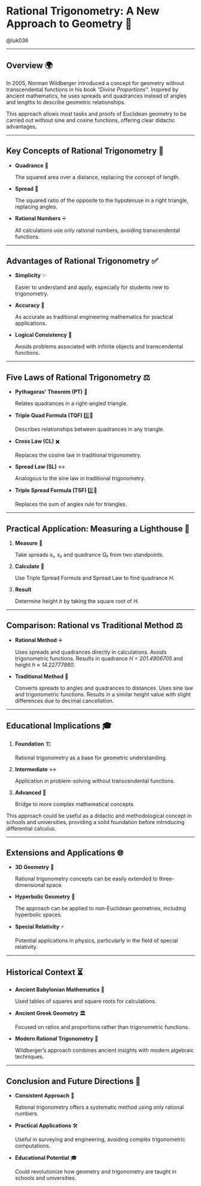 
# Rational Trigonometry: A New Approach to Geometry 📐

@luk036

---

## Overview 🌍

In 2005, Norman Wildberger introduced a concept for geometry without transcendental functions in his book *"Divine Proportions"*. Inspired by ancient mathematics, he uses spreads and quadrances instead of angles and lengths to describe geometric relationships.

This approach allows most tasks and proofs of Euclidean geometry to be carried out without sine and cosine functions, offering clear didactic advantages.

---

## Key Concepts of Rational Trigonometry 🔑

- **Quadrance** 📏

  The squared area over a distance, replacing the concept of length.

- **Spread** 📐

  The squared ratio of the opposite to the hypotenuse in a right triangle, replacing angles.

- **Rational Numbers** ➗

  All calculations use only rational numbers, avoiding transcendental functions.

---

## Advantages of Rational Trigonometry ✅

- **Simplicity** ✨

  Easier to understand and apply, especially for students new to trigonometry.

- **Accuracy** 🎯

  As accurate as traditional engineering mathematics for practical applications.

- **Logical Consistency** 🔗

  Avoids problems associated with infinite objects and transcendental functions.

---

## Five Laws of Rational Trigonometry ⚖️

- **Pythagoras' Theorem (PT)** 🔺

  Relates quadrances in a right-angled triangle.

- **Triple Quad Formula (TQF)** 3️⃣📏

  Describes relationships between quadrances in any triangle.

- **Cross Law (CL)** ✖️

  Replaces the cosine law in traditional trigonometry.

- **Spread Law (SL)** ↔️

  Analogous to the sine law in traditional trigonometry.

- **Triple Spread Formula (TSF)** 3️⃣📐

  Replaces the sum of angles rule for triangles.

---

## Practical Application: Measuring a Lighthouse 🗼

1. **Measure** 📏

   Take spreads *s₁, s₂* and quadrance *Q₃* from two standpoints.

2. **Calculate** 🧮

   Use Triple Spread Formula and Spread Law to find quadrance *H*.

3. **Result**

   Determine height *h* by taking the square root of *H*.

---

## Comparison: Rational vs Traditional Method ⚖️

- **Rational Method** ➗

  Uses spreads and quadrances directly in calculations. Avoids trigonometric functions. Results in quadrance *H = 201.4906705* and height *h ≈ 14.22777860*.

- **Traditional Method** 📐

  Converts spreads to angles and quadrances to distances. Uses sine law and trigonometric functions. Results in a similar height value with slight differences due to decimal cancellation.

---

## Educational Implications 🎓

1. **Foundation** 🏗️

   Rational trigonometry as a base for geometric understanding.

2. **Intermediate** ↔️

   Application in problem-solving without transcendental functions.

3. **Advanced** 🚀

   Bridge to more complex mathematical concepts.

This approach could be useful as a didactic and methodological concept in schools and universities, providing a solid foundation before introducing differential calculus.

---

## Extensions and Applications 🌐

- **3D Geometry** 🧊

  Rational trigonometry concepts can be easily extended to three-dimensional space.

- **Hyperbolic Geometry** 🌌

  The approach can be applied to non-Euclidean geometries, including hyperbolic spaces.

- **Special Relativity** ⚡

  Potential applications in physics, particularly in the field of special relativity.

---

## Historical Context ⏳

- **Ancient Babylonian Mathematics** 🏺

  Used tables of squares and square roots for calculations.

- **Ancient Greek Geometry** 🏛️

  Focused on ratios and proportions rather than trigonometric functions.

- **Modern Rational Trigonometry** 🔄

  Wildberger’s approach combines ancient insights with modern algebraic techniques.

---

## Conclusion and Future Directions 🔮

- **Consistent Approach** 🔄

  Rational trigonometry offers a systematic method using only rational numbers.

- **Practical Applications** 🛠️

  Useful in surveying and engineering, avoiding complex trigonometric computations.

- **Educational Potential** 🎓

  Could revolutionize how geometry and trigonometry are taught in schools and universities.
